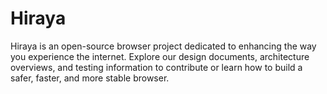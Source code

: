 # Hiraya
Hiraya is an open-source browser project dedicated to enhancing the way you experience the internet. Explore our design documents, architecture overviews, and testing information to contribute or learn how to build a safer, faster, and more stable browser.
